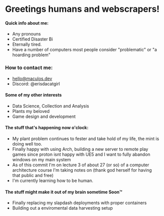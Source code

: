 # Greetings humans and webscrapers!
<!--
Look, I know there are excellent templates, animated embeds and everything else to spice up this page.
However, (1) a lot of them are pure clutter and (2) do it yourself girl
-->

#### Quick info about me:
- Any pronouns
- Certified Disaster Bi
- Eternally tired.
- Have a number of computers most people consider "problematic" or "a hoarding problem"


### How to contact me:
- hello@maculos.dev
- Discord: @erisdacatgirl <!-- yes i do hate that change -->
<!-- - [My Site](https://maculos.dev) <-- bad, will revamp
- 000-000-0000 <- y doe?
-->

#### Some of my other interests
- Data Science, Collection and Analysis
- Plants my beloved
- Game design and development

#### The stuff that's happening now o'clock:
- My plant problem continues to fester and take hold of my life, the mint is doing well too.
- Finally happy with using Arch, building a new server to remote play games since proton isnt happy with UE5 and I want to fully abandon windows on my main system
- As of this commit I'm on lecture 3 of about 27 (or so) of a computer architecture course I'm taking notes on (thank god herself for having that public and free)
- I'm currently learning how to be human.

#### The stuff might make it out of my brain sometime Soon™
- Finally replacing my slapdash deployments with proper containers
- Building out a enviromental data harvesting setup

<!--### Ya girl's album (or song) of the month!
##### [Cold War by Janelle Monáe]([https://music.apple.com/us/album/the-age-of-pleasure/1686979040](https://music.apple.com/us/album/cold-war/370918921?i=370918965))
![The ArchAndroid (Deluxe) by Janelle Monáe Album Cover](https://i.scdn.co/image/ab67616d0000b273120a1366324c2ae1728e17e5)

<!--
        [TEMPLATES]
#### The stuff that's happening now o'clock:
- Right now I'm working on a [project-name](project.url)
- I'm currently learning how to be human.
- [thing](url) is melting my brain.
- I need help with everything.
-->
